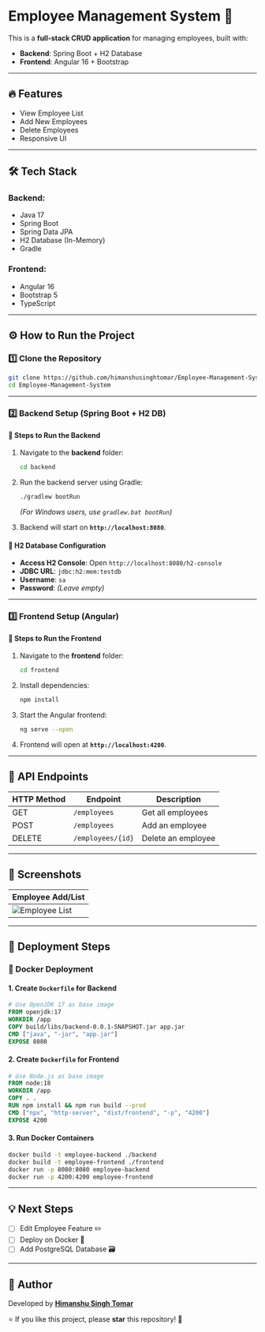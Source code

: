 # Employee Management System 🚀

This is a **full-stack CRUD application** for managing employees, built with:

- **Backend**: Spring Boot + H2 Database
- **Frontend**: Angular 16 + Bootstrap

---

## 🔥 Features
- View Employee List
- Add New Employees
- Delete Employees
- Responsive UI

---

## 🛠 Tech Stack
### **Backend:**
- Java 17
- Spring Boot
- Spring Data JPA
- H2 Database (In-Memory)
- Gradle

### **Frontend:**
- Angular 16
- Bootstrap 5
- TypeScript

---

## ⚙️ How to Run the Project

### **1️⃣ Clone the Repository**
```sh
git clone https://github.com/himanshusinghtomar/Employee-Management-System.git
cd Employee-Management-System
```

---

### **2️⃣ Backend Setup (Spring Boot + H2 DB)**
#### **📌 Steps to Run the Backend**
1. Navigate to the **backend** folder:
   ```sh
   cd backend
   ```
2. Run the backend server using Gradle:
   ```sh
   ./gradlew bootRun
   ```
   *(For Windows users, use `gradlew.bat bootRun`)*

3. Backend will start on **`http://localhost:8080`**.

#### **📌 H2 Database Configuration**
- **Access H2 Console**: Open `http://localhost:8080/h2-console`
- **JDBC URL**: `jdbc:h2:mem:testdb`
- **Username**: `sa`
- **Password**: *(Leave empty)*

---

### **3️⃣ Frontend Setup (Angular)**
#### **📌 Steps to Run the Frontend**
1. Navigate to the **frontend** folder:
   ```sh
   cd frontend
   ```
2. Install dependencies:
   ```sh
   npm install
   ```
3. Start the Angular frontend:
   ```sh
   ng serve --open
   ```
4. Frontend will open at **`http://localhost:4200`**.

---

## 📌 API Endpoints

| HTTP Method | Endpoint | Description |
|------------|---------|-------------|
| GET | `/employees` | Get all employees |
| POST | `/employees` | Add an employee |
| DELETE | `/employees/{id}` | Delete an employee |

---

## 📸 Screenshots

| Employee Add/List |
|--------------|
| ![Employee List]([https://raw.githubusercontent.com/Himanshusinghtomar/Employee-Management-System/refs/heads/main/ScreenShot/Screenshot%202025-03-23%20at%201.36.16%E2%80%AFa.m..png]) |

---

## 🚀 Deployment Steps
### **📌 Docker Deployment**
#### **1. Create `Dockerfile` for Backend**
```dockerfile
# Use OpenJDK 17 as base image
FROM openjdk:17
WORKDIR /app
COPY build/libs/backend-0.0.1-SNAPSHOT.jar app.jar
CMD ["java", "-jar", "app.jar"]
EXPOSE 8080
```

#### **2. Create `Dockerfile` for Frontend**
```dockerfile
# Use Node.js as base image
FROM node:18
WORKDIR /app
COPY . .
RUN npm install && npm run build --prod
CMD ["npx", "http-server", "dist/frontend", "-p", "4200"]
EXPOSE 4200
```

#### **3. Run Docker Containers**
```sh
docker build -t employee-backend ./backend
docker build -t employee-frontend ./frontend
docker run -p 8080:8080 employee-backend
docker run -p 4200:4200 employee-frontend
```

---

## 💡 Next Steps
- [ ] Edit Employee Feature ✏️
- [ ] Deploy on Docker 🐳
- [ ] Add PostgreSQL Database 🗃️

---

## 📝 Author
Developed by **[Himanshu Singh Tomar](https://github.com/Himanshusinghtomar)**

⭐ If you like this project, please **star** this repository! 🚀

